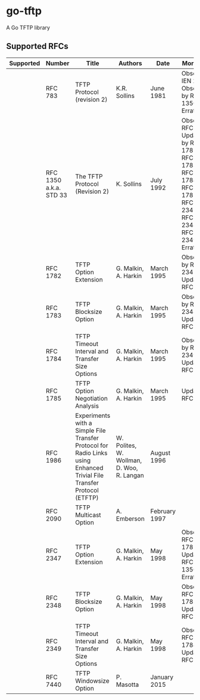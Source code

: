 # go-tftp
A Go TFTP library



## Supported RFCs
| Supported |Number | Title | Authors | Date | More Info | Status
| ------ | ------ | ------ | ------ | ------ | ------ | ------ 
| | RFC 783 | TFTP Protocol (revision 2) | K.R. Sollins | June 1981 | Obsoletes IEN 133, Obsoleted by RFC 1350, Errata |Unknown
| | RFC 1350 a.k.a. STD 33 | The TFTP Protocol (Revision 2) | K. Sollins | July 1992 | Obsoletes RFC 783, Updated by RFC 1782, RFC 1783, RFC 1784, RFC 1785, RFC 2347, RFC 2348, RFC 2349, Errata | Internet Standard
| | RFC 1782 | TFTP Option Extension | G. Malkin, A. Harkin | March 1995 | Obsoleted by RFC 2347, Updates RFC 1350 | Proposed Standard
| | RFC 1783 | TFTP Blocksize Option | G. Malkin, A. Harkin | March 1995 | Obsoleted by RFC 2348, Updates RFC 1350 | Proposed Standard
| | RFC 1784 | TFTP Timeout Interval and Transfer Size Options | G. Malkin, A. Harkin | March 1995 | Obsoleted by RFC 2349, Updates RFC 1350 | Proposed Standard
| | RFC 1785 | TFTP Option Negotiation Analysis | G. Malkin, A. Harkin | March 1995 | Updates RFC 1350 | Informational
| | RFC 1986 | Experiments with a Simple File Transfer Protocol for Radio Links using Enhanced Trivial File Transfer Protocol (ETFTP) | W. Polites, W. Wollman, D. Woo, R. Langan | August 1996 | |Experimental
| | RFC 2090 | TFTP Multicast Option | A. Emberson | February 1997 | | Experimental
| | RFC 2347 | TFTP Option Extension | G. Malkin, A. Harkin | May 1998 | Obsoletes RFC 1782, Updates RFC 1350, Errata | Draft Standard
| | RFC 2348 | TFTP Blocksize Option | G. Malkin, A. Harkin | May 1998 | Obsoletes RFC 1783, Updates RFC 1350 | Draft Standard
| | RFC 2349 | TFTP Timeout Interval and Transfer Size Options | G. Malkin, A. Harkin | May 1998 | Obsoletes RFC 1784, Updates RFC 1350 | Draft Standard
| | RFC 7440 | TFTP Windowsize Option | P. Masotta | January 2015| | Proposed Standard
